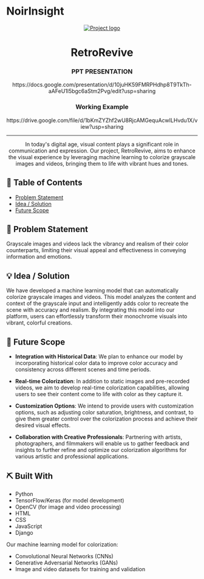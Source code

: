 # NoirInsight
<p align="center">
  <a href="" rel="noopener">
 <img src="static/assets/favicon.ico" alt="Project logo"></a>
</p>
<h1 align="center">RetroRevive</h3>

<h3 align="center">PPT PRESENTATION</h3>
<p align="center">
  https://docs.google.com/presentation/d/10juHK59FMRPHdhp8T9TkTh-aAFeU1l5bgc6aStm2Pvg/edit?usp=sharing
</p>
<h3 align="center">Working Example</h3>
<p align="center">
  https://drive.google.com/file/d/1bKmZYZhf2wU8RjcAMGequAcwILHvdu1X/view?usp=sharing
</p>

---

<p align="center"> In today's digital age, visual content plays a significant role in communication and expression. Our project, RetroRevive, aims to enhance the visual experience by leveraging machine learning to colorize grayscale images and videos, bringing them to life with vibrant hues and tones.
</p>

## 📝 Table of Contents

- [Problem Statement](#problem_statement)
- [Idea / Solution](#idea)
- [Future Scope](#future_scope)

## 🧐 Problem Statement <a name = "problem_statement"></a>

Grayscale images and videos lack the vibrancy and realism of their color counterparts, limiting their visual appeal and effectiveness in conveying information and emotions.

## 💡 Idea / Solution <a name = "idea"></a>

We have developed a machine learning model that can automatically colorize grayscale images and videos. This model analyzes the content and context of the grayscale input and intelligently adds color to recreate the scene with accuracy and realism. By integrating this model into our platform, users can effortlessly transform their monochrome visuals into vibrant, colorful creations.

## 🚀 Future Scope <a name = "future_scope"></a>

- **Integration with Historical Data**: We plan to enhance our model by incorporating historical color data to improve color accuracy and consistency across different scenes and time periods.

- **Real-time Colorization**: In addition to static images and pre-recorded videos, we aim to develop real-time colorization capabilities, allowing users to see their content come to life with color as they capture it.

- **Customization Options**: We intend to provide users with customization options, such as adjusting color saturation, brightness, and contrast, to give them greater control over the colorization process and achieve their desired visual effects.

- **Collaboration with Creative Professionals**: Partnering with artists, photographers, and filmmakers will enable us to gather feedback and insights to further refine and optimize our colorization algorithms for various artistic and professional applications.

## ⛏️ Built With <a name = "tech_stack"></a>

- Python
- TensorFlow/Keras (for model development)
- OpenCV (for image and video processing)
- HTML
- CSS
- JavaScript
- Django

Our machine learning model for colorization:

- Convolutional Neural Networks (CNNs)
- Generative Adversarial Networks (GANs)
- Image and video datasets for training and validation


